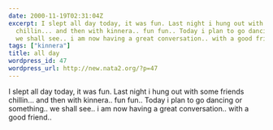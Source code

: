 ```yaml
---
date: 2000-11-19T02:31:04Z
excerpt: I slept all day today, it was fun. Last night i hung out with some friends
  chillin... and then with kinnera.. fun fun.. Today i plan to go dancing or something..
  we shall see.. i am now having a great conversation.. with a good friend..
tags: ["kinnera"]
title: all day
wordpress_id: 47
wordpress_url: http://new.nata2.org/?p=47
---
```


I slept all day today, it was fun. Last night i hung out with some friends chillin... and then with kinnera.. fun fun.. Today i plan to go dancing or something.. we shall see.. i am now having a great conversation.. with a good friend..
